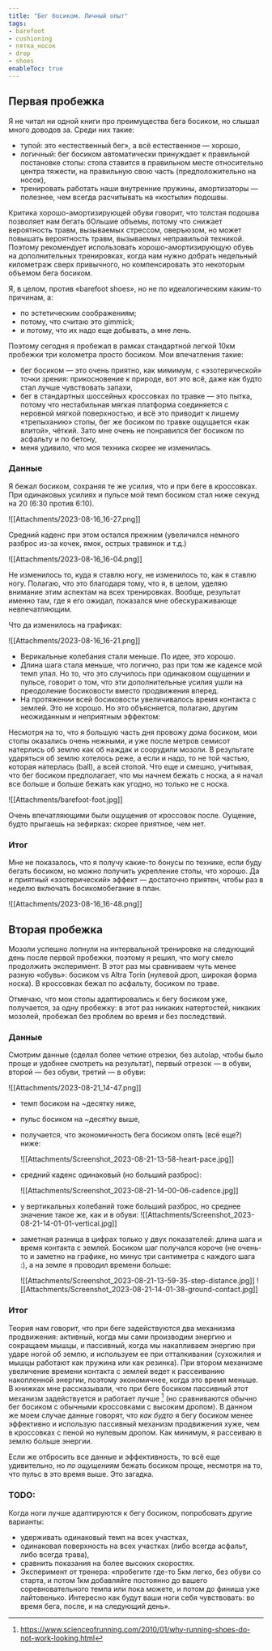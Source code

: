 ```yaml
---
title: "Бег босиком. Личный опыт"
tags:
- barefoot
- cushioning
- пятка_носок
- drop
- shoes
enableToc: true
---
```


## Первая пробежка

Я не читал ни одной книги про преимущества бега босиком, но слышал много доводов за. Среди них такие: 
- тупой: это «естественный бег», а всё естественное — хорошо,
- логичный: бег босиком автоматически принуждает к правильной постановке стопы: стопа ставится в правильном месте относительно центра тяжести, на правильную свою часть (предположительно на носок),
- тренировать работать наши внутренние пружины, амортизаторы — полезнее, чем всегда расчитывать на «костыли» подошвы.

Критика хорошо-амортизирующей обуви говорит, что толстая подошва позволяет нам бегать бОльшие объемы, потому что снижает вероятность травм, вызываемых стрессом, оверъюзом, но может повышать вероятность травм, вызываемых неправильой техникой. Поэтому рекомендует использовать хорошо-амортизирующую обувь на дополнительных тренировках, когда нам нужно добрать недельный километраж сверх привычного, но компенсировать это некоторым объемом бега босиком.

Я, в целом, против «barefoot shoes», но не по идеалогическим каким-то причинам, а:
- по эстетическим соображениям;
- потому, что считаю это gimmick;
- и потому, что их надо еще добывать, а мне лень.

Поэтому сегодня я пробежал в рамках стандартной легкой 10км пробежки три колометра просто босиком. Мои впечатления такие:
- бег босиком — это очень приятно, как мимимум, с «эзотерической» точки зрения: прикосновение к природе, вот это всё, даже как будто стал лучше чувствовать запахи,
- бег в стандартных шоссейных кроссовках по травке — это пытка, потому что нестабильная мягкая платформа соединяется с неровной мягкой поверхностью, и всё это приводит к лишему «трепыханию» стопы, бег же босиком по травке ощущается «как влитой», чёткий. Зато мне очень не понравился бег босиком по асфальту и по бетону,
- меня удивило, что моя техника скорее не изменилась.

### Данные

Я бежал босиком, сохраняя те же усилия, что и при беге в кроссовках.
При одинаковых усилиях и пульсе мой темп босиком стал ниже секунд на 20 (6:30 против 6:10).

![[Attachments/2023-08-16_16-27.png]]

Средний каденс при этом остался прежним (увеличился немного разброс из-за кочек, ямок, острых травинок и т.д.)

![[Attachments/2023-08-16_16-04.png]]

Не изменилось то, куда я ставлю ногу, не изменилось то, как я ставлю ногу. Полагаю, что это благодаря тому, что я, в целом, уделяю внимание этим аспектам на всех тренировках. Вообще, результат именно там, где я его ожидал, показался мне обескураживающе невпечатляющим. 

Что да изменилось на графиках:

![[Attachments/2023-08-16_16-21.png]]

- Верикальные колебания стали меньше. По идее, это хорошо.
- Длина шага стала меньше, что логично, раз при том же каденсе мой темп упал. Но то, что это случилось при одинаковом ощущении и пульсе, говорит о том, что эти дополнительные усилия ушли на преодоление босиковости вместо продвижения вперед.
- На протяжении всей босиковости увеличивалось время контакта с землей. Это не хорошо. Но это объясняется, полагаю, другим неожиданным и неприятным эффектом:

Несмотря на то, что я большую часть дня провожу дома босиком, мои стопы оказались очень нежными, и уже после метров семисот натерлись об землю как об наждак и соорудили мозоли. В результате ударяться об землю хотелось реже, а если и надо, то не той частью, которая натерлась (ball), а всей стопой. Что еще и смешно, учитывая, что бег босиком предполагает, что мы начнем бежать с носка, а я начал все больше и больше бежать как угодно, но только не с носка.

![[Attachments/barefoot-foot.jpg]]

Очень впечатляющими были ощущения от кроссовок после. Оущение, будто прыгаешь на зефирках: скорее приятное, чем нет.

### Итог
Мне не показалось, что я получу какие-то бонусы по технике, если буду бегать босиком, но можно получить укрепление стопы, что хорошо. Да и приятный «эзотерический» эффект — достаточно приятен, чтобы раз в неделю включать босикомобегание в план.

![[Attachments/2023-08-16_16-48.png]]

## Вторая пробежка
Мозоли успешно лопнули на интервальной тренировке на следующий день после первой пробежки, поэтому я решил, что могу смело продолжить эксперимент. В этот раз мы сравниваем чуть менее разную «обувь»: босиком vs Altra Torin (нулевой дроп, широкая форма носка). В кроссовках бежал по асфальту, босиком по траве.

Отмечаю, что мои стопы адаптировались к бегу босиком уже, получается, за одну пробежку: в этот раз никаких натертостей, никаких мозолей, пробежал без проблем во время и без последствий.

### Данные
Смотрим данные (сделал более четкие отрезки, без autolap, чтобы было проще и удобнее смотреть на результат), первый отрезок — в обуви, второй — без обуви, третий — в обуви:

![[Attachments/2023-08-21_14-47.png]]

- темп босиком на ~десятку ниже,
- пульс босиком на ~десятку выше,
- получается, что экономичность бега босиком опять (всё еще?) ниже:
  
  ![[Attachments/Screenshot_2023-08-21-13-58-heart-pace.jpg]]
  
- средний каденс одинаковый (но больший разброс):
  
  ![[Attachments/Screenshot_2023-08-21-14-00-06-cadence.jpg]]
  
- у вертикальных колебаний тоже больший разброс, но среднее значение такое же, как и в обуви:
  ![[Attachments/Screenshot_2023-08-21-14-01-01-vertical.jpg]]
  
- заметная разница в цифрах только у двух показателей: длина шага и время контакта с землей. Босиком шаг получался короче (не очень-то и заметно на графике, но минус три сантиметра с каждого шага :), а на земле я проводил времени больше:
  
  ![[Attachments/Screenshot_2023-08-21-13-59-35-step-distance.jpg]]
  ![[Attachments/Screenshot_2023-08-21-14-01-38-ground-contact.jpg]]

### Итог
Теория нам говорит, что при беге задействуются два механизма продвижения: активный, когда мы сами производим энергию и сокращаем мышцы, и пассивный, когда мы накапливаем энергию при ударе ногой об землю, и используем ее при отталкивании (сухожилия и мышцы работают как пружина или как резинка). При втором механизме увеличение времени контакта с землей ведет к рассеиванию накопленной энергии, поэтому экономичнее, когда это время меньше. В книжках мне рассказывали, что при беге босиком пассивный этот механизм задействуется и работает лучше [^1] (но сравниваются обычно бег босиком с обычными кроссовками с высоким дропом). В данном же моем случае данные говорят, что _как будто_ я бегу босиком менее эффективно и использую пассивный механизм продвижения хуже, чем в кроссовках с пеной но нулевым дропом. Как минимум, я рассеиваю в землю больше энергии.

Если же отбросить все данные и эффективность, то всё еще удивительно, но _по ощущениям_ бежать босиком проще, несмотря на то, что пульс в это время выше. Это загадка. 
### TODO:
Когда ноги лучше адаптируются к бегу босиком, попробовать другие варианты:
- удерживать одинаковый темп на всех участках,
- одинаковая поверхность на всех участках (либо всегда асфальт, либо всегда трава),
- сравнить показания на более высоких скоростях.
- Эксперимент от тренера: «пробегите где-то 5км легко, без обуви со старта, и потом 1км добавляйте постоянно до вашего соревновательного темпа или пока можете, и потом до финиша уже лайтовенько. Интересно как будут ваши ноги себя чувствовать: во время бега, после, и на следующий день».

[^1]: https://www.scienceofrunning.com/2010/01/why-running-shoes-do-not-work-looking.html